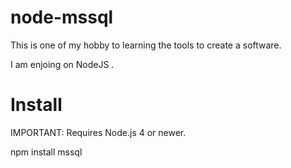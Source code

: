 # node-mssql
This is one of my hobby to learning the tools to create a software.

I am enjoing on NodeJS .
# Install
IMPORTANT: Requires Node.js 4 or newer.

npm install mssql

